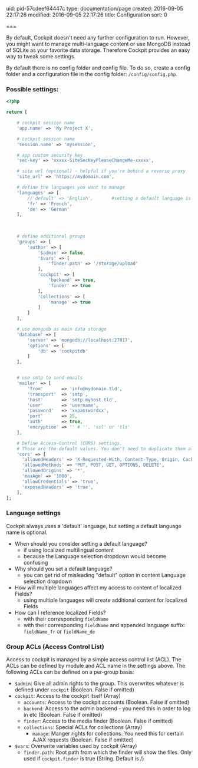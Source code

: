 uid: pid-57cdeef64447c
type: documentation/page
created: 2016-09-05 22:17:26
modified: 2016-09-05 22:17:26
title: Configuration
sort: 0

===

By default, Cockpit doesn't need any further configuration to run. However, you might want to manage multi-language content or use MongoDB instead of SQLite as your favorite data storage. Therefore Cockpit provides an easy way to tweak some settings.


By default there is no config folder and config file.
To do so, create a config folder and a configuration file in the config folder: `/config/config.php`.



### Possible settings:

```php
<?php

return [

    # cockpit session name
    'app.name' => 'My Project X',

    # cockpit session name
    'session.name' => 'mysession',

    # app custom security key
    'sec-key' => 'xxxxx-SiteSecKeyPleaseChangeMe-xxxxx',

    # site url (optional) - helpful if you're behind a reverse proxy
    'site_url' => 'https://mydomain.com',

    # define the languages you want to manage
    'languages' => [
        //'default' => 'English',       #setting a default language is optional
        'fr' => 'French',
        'de' => 'German'
    ],
    
    

    # define additional groups
    'groups' => [
        'author' => [
            '$admin' => false,
            '$vars' => [
                'finder.path' => '/storage/upload'
            ],
            'cockpit' => [
                'backend' => true,
                'finder' => true
            ],
            'collections' => [
                'manage' => true
            ]
        ]
    ],

    # use mongodb as main data storage
    'database' => [   
        'server' => 'mongodb://localhost:27017',
        'options' => [
            'db' => 'cockpitdb'
        ]
    ],


    # use smtp to send emails
    'mailer' => [
        'from'       => 'info@mydomain.tld',
        'transport'  => 'smtp',
        'host'       => 'smtp.myhost.tld',
        'user'       => 'username',
        'password'   => 'xxpasswordxx',
        'port'       => 25,
        'auth'       => true,
        'encryption' => '' # '', 'ssl' or 'tls'
    ],

    # Define Access-Control (CORS) settings.
    # Those are the default values. You don't need to duplicate them all.
    'cors' => [
      'allowedHeaders' => 'X-Requested-With, Content-Type, Origin, Cache-Control, Pragma, Authorization, Accept, Accept-Encoding, Cockpit-Token',
      'allowedMethods' => 'PUT, POST, GET, OPTIONS, DELETE',
      'allowedOrigins' => '*',
      'maxAge' => '1000',
      'allowCredentials' => 'true',
      'exposedHeaders' => 'true',
    ],
];
```

### Language settings

Cockpit always uses a 'default' language, but setting a default language name is optional.

* When should you consider setting a default language?
    * if using localized multilingual content
    * because the Language selection dropdown would become confusing
* Why should you set a default language?
    * you can get rid of misleading "default" option in content Language selection dropdown
* How will multiple languages affect my access to content of localized Fields?
    * using multiple languages will create additional content for localized Fields
* How can I reference localized Fields?
    * with their corresponding `fieldName`
    * with their corresponding `fieldName` and appended language suffix: `fieldName_fr` or `fieldName_de`

### Group ACLs (Access Control List)

Access to cockpit is managed by a simple access control list (ACL). The ACLs can be defined by module and ACL name in the settings above. The following ACLs can be defined on a per-group basis:

* `$admin`: Give all admin rights to the group. This overwrites whatever is defined under `cockpit` (Boolean. False if omitted)
* `cockpit`: Access to the cockpit itself (Array)
    * `accounts`: Access to the cockpit accounts (Boolean. False if omitted)
    * `backend`: Access to the admin backend - you need this in order to log in etc (Boolean. False if omitted)
    * `finder`: Access to the media finder (Boolean. False if omitted)
  * `collections`: Special ACLs for collections (Array)
    * `manage`: Manger rights for collections. You need this for certain AJAX requests (Boolean. False if omitted)
* `$vars`: Overwrite variables used by cockpit (Array)
  * `finder.path`: Root path from which the finder will show the files. Only used if `cockpit.finder` is true (String. Default is /)
